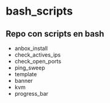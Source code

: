 # bash_scripts

Repo con scripts en bash
---

- anbox_install 
- check_actives_ips
- check_open_ports
- ping_sweep
- template
- banner
- kvm
- progress_bar
